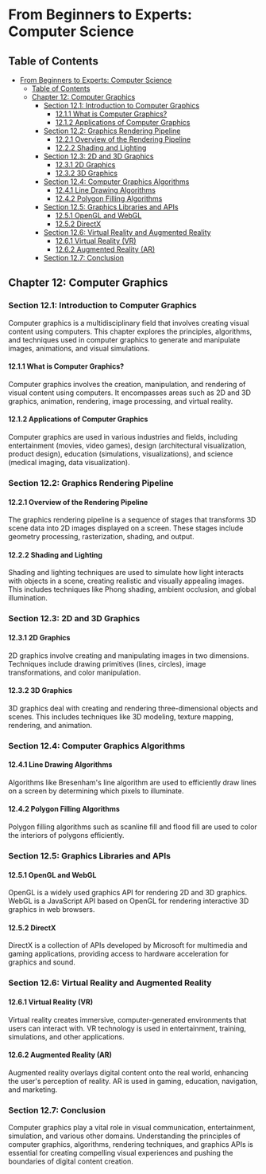 # From Beginners to Experts: Computer Science
## Table of Contents
- [From Beginners to Experts: Computer Science](#from-beginners-to-experts-computer-science)
  - [Table of Contents](#table-of-contents)
  - [Chapter 12: Computer Graphics](#chapter-12-computer-graphics)
    - [Section 12.1: Introduction to Computer Graphics](#section-121-introduction-to-computer-graphics)
      - [12.1.1 What is Computer Graphics?](#1211-what-is-computer-graphics)
      - [12.1.2 Applications of Computer Graphics](#1212-applications-of-computer-graphics)
    - [Section 12.2: Graphics Rendering Pipeline](#section-122-graphics-rendering-pipeline)
      - [12.2.1 Overview of the Rendering Pipeline](#1221-overview-of-the-rendering-pipeline)
      - [12.2.2 Shading and Lighting](#1222-shading-and-lighting)
    - [Section 12.3: 2D and 3D Graphics](#section-123-2d-and-3d-graphics)
      - [12.3.1 2D Graphics](#1231-2d-graphics)
      - [12.3.2 3D Graphics](#1232-3d-graphics)
    - [Section 12.4: Computer Graphics Algorithms](#section-124-computer-graphics-algorithms)
      - [12.4.1 Line Drawing Algorithms](#1241-line-drawing-algorithms)
      - [12.4.2 Polygon Filling Algorithms](#1242-polygon-filling-algorithms)
    - [Section 12.5: Graphics Libraries and APIs](#section-125-graphics-libraries-and-apis)
      - [12.5.1 OpenGL and WebGL](#1251-opengl-and-webgl)
      - [12.5.2 DirectX](#1252-directx)
    - [Section 12.6: Virtual Reality and Augmented Reality](#section-126-virtual-reality-and-augmented-reality)
      - [12.6.1 Virtual Reality (VR)](#1261-virtual-reality-vr)
      - [12.6.2 Augmented Reality (AR)](#1262-augmented-reality-ar)
    - [Section 12.7: Conclusion](#section-127-conclusion)

## Chapter 12: Computer Graphics

### Section 12.1: Introduction to Computer Graphics

Computer graphics is a multidisciplinary field that involves creating visual content using computers. This chapter explores the principles, algorithms, and techniques used in computer graphics to generate and manipulate images, animations, and visual simulations.

#### 12.1.1 What is Computer Graphics?

Computer graphics involves the creation, manipulation, and rendering of visual content using computers. It encompasses areas such as 2D and 3D graphics, animation, rendering, image processing, and virtual reality.

#### 12.1.2 Applications of Computer Graphics

Computer graphics are used in various industries and fields, including entertainment (movies, video games), design (architectural visualization, product design), education (simulations, visualizations), and science (medical imaging, data visualization).

### Section 12.2: Graphics Rendering Pipeline

#### 12.2.1 Overview of the Rendering Pipeline

The graphics rendering pipeline is a sequence of stages that transforms 3D scene data into 2D images displayed on a screen. These stages include geometry processing, rasterization, shading, and output.

#### 12.2.2 Shading and Lighting

Shading and lighting techniques are used to simulate how light interacts with objects in a scene, creating realistic and visually appealing images. This includes techniques like Phong shading, ambient occlusion, and global illumination.

### Section 12.3: 2D and 3D Graphics

#### 12.3.1 2D Graphics

2D graphics involve creating and manipulating images in two dimensions. Techniques include drawing primitives (lines, circles), image transformations, and color manipulation.

#### 12.3.2 3D Graphics

3D graphics deal with creating and rendering three-dimensional objects and scenes. This includes techniques like 3D modeling, texture mapping, rendering, and animation.

### Section 12.4: Computer Graphics Algorithms

#### 12.4.1 Line Drawing Algorithms

Algorithms like Bresenham's line algorithm are used to efficiently draw lines on a screen by determining which pixels to illuminate.

#### 12.4.2 Polygon Filling Algorithms

Polygon filling algorithms such as scanline fill and flood fill are used to color the interiors of polygons efficiently.

### Section 12.5: Graphics Libraries and APIs

#### 12.5.1 OpenGL and WebGL

OpenGL is a widely used graphics API for rendering 2D and 3D graphics. WebGL is a JavaScript API based on OpenGL for rendering interactive 3D graphics in web browsers.

#### 12.5.2 DirectX

DirectX is a collection of APIs developed by Microsoft for multimedia and gaming applications, providing access to hardware acceleration for graphics and sound.

### Section 12.6: Virtual Reality and Augmented Reality

#### 12.6.1 Virtual Reality (VR)

Virtual reality creates immersive, computer-generated environments that users can interact with. VR technology is used in entertainment, training, simulations, and other applications.

#### 12.6.2 Augmented Reality (AR)

Augmented reality overlays digital content onto the real world, enhancing the user's perception of reality. AR is used in gaming, education, navigation, and marketing.

### Section 12.7: Conclusion

Computer graphics play a vital role in visual communication, entertainment, simulation, and various other domains. Understanding the principles of computer graphics, algorithms, rendering techniques, and graphics APIs is essential for creating compelling visual experiences and pushing the boundaries of digital content creation.